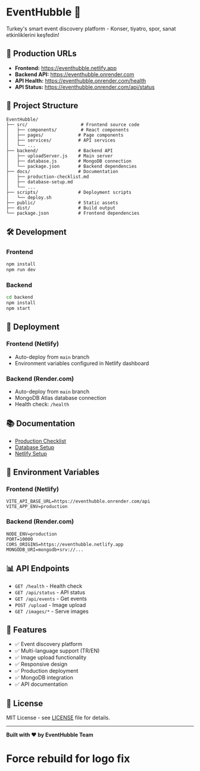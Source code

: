 # EventHubble 🎫

Turkey's smart event discovery platform - Konser, tiyatro, spor, sanat etkinliklerini keşfedin!

## 🚀 Production URLs

- **Frontend:** https://eventhubble.netlify.app
- **Backend API:** https://eventhubble.onrender.com
- **API Health:** https://eventhubble.onrender.com/health
- **API Status:** https://eventhubble.onrender.com/api/status

## 📁 Project Structure

```
EventHubble/
├── src/                    # Frontend source code
│   ├── components/         # React components
│   ├── pages/             # Page components
│   ├── services/          # API services
│   └── ...
├── backend/               # Backend API
│   ├── uploadServer.js    # Main server
│   ├── database.js        # MongoDB connection
│   └── package.json       # Backend dependencies
├── docs/                  # Documentation
│   ├── production-checklist.md
│   ├── database-setup.md
│   └── ...
├── scripts/               # Deployment scripts
│   └── deploy.sh
├── public/                # Static assets
├── dist/                  # Build output
└── package.json           # Frontend dependencies
```

## 🛠️ Development

### Frontend
```bash
npm install
npm run dev
```

### Backend
```bash
cd backend
npm install
npm start
```

## 🚀 Deployment

### Frontend (Netlify)
- Auto-deploy from `main` branch
- Environment variables configured in Netlify dashboard

### Backend (Render.com)
- Auto-deploy from `main` branch
- MongoDB Atlas database connection
- Health check: `/health`

## 📚 Documentation

- [Production Checklist](docs/production-checklist.md)
- [Database Setup](docs/database-setup.md)
- [Netlify Setup](docs/netlify-simple-setup.md)

## 🔧 Environment Variables

### Frontend (Netlify)
```
VITE_API_BASE_URL=https://eventhubble.onrender.com/api
VITE_APP_ENV=production
```

### Backend (Render.com)
```
NODE_ENV=production
PORT=10000
CORS_ORIGINS=https://eventhubble.netlify.app
MONGODB_URI=mongodb+srv://...
```

## 📊 API Endpoints

- `GET /health` - Health check
- `GET /api/status` - API status
- `GET /api/events` - Get events
- `POST /upload` - Image upload
- `GET /images/*` - Serve images

## 🎯 Features

- ✅ Event discovery platform
- ✅ Multi-language support (TR/EN)
- ✅ Image upload functionality
- ✅ Responsive design
- ✅ Production deployment
- ✅ MongoDB integration
- ✅ API documentation

## 📄 License

MIT License - see [LICENSE](LICENSE) file for details.

---

**Built with ❤️ by EventHubble Team**
# Force rebuild for logo fix
